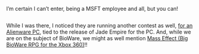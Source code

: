 I&#8217;m certain I can&#8217;t enter, being a MSFT employee and all, but you can!

> <a href="http://www.bioware.com/3million/" target="_blank" class="broken_link"><img src="http://www.bioware.com/3million/images/grandprize_158x173.jpg" title="" border="0" /></a> 

While I was there, I noticed they are running another contest as well, <a href="http://jade.bioware.com/pc/" target="_blank" class="broken_link">for an Alienware PC</a>, tied to the release of Jade Empire for the PC. And, while we are on the subject of BioWare, we might as well mention <a href="http://masseffect.bioware.com/" target="_blank">Mass Effect (Big BioWare RPG for the Xbox 360)</a>!!